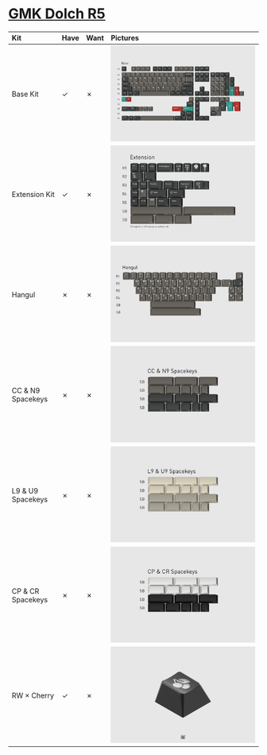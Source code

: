 # [GMK Dolch R5](https://geekhack.org/index.php?topic=107843.0)

| Kit                     | Have    | Want    | Pictures |
| :-----------------------| :------ | :------ | :------- |
| Base Kit                |    ✓    |    ✗    | ![](https://raw.githubusercontent.com/barnumbirr/keysets/master/doc/gmk_dolch_r5/gmk_dolch_r5_base_kit.jpg) |
| Extension Kit           |    ✓    |    ✗    | ![](https://raw.githubusercontent.com/barnumbirr/keysets/master/doc/gmk_dolch_r5/gmk_dolch_r5_extension_kit.jpg) |
| Hangul                  |    ✗    |    ✗    | ![](https://raw.githubusercontent.com/barnumbirr/keysets/master/doc/gmk_dolch_r5/gmk_dolch_r5_hangul.jpg) |
| CC & N9 Spacekeys       |    ✗    |    ✗    | ![](https://raw.githubusercontent.com/barnumbirr/keysets/master/doc/gmk_dolch_r5/gmk_dolch_r5_cc_n9_spacekeys.jpg) |
| L9 & U9 Spacekeys       |    ✗    |    ✗    | ![](https://raw.githubusercontent.com/barnumbirr/keysets/master/doc/gmk_dolch_r5/gmk_dolch_r5_l9_u9_spacekeys.jpg) |
| CP & CR Spacekeys       |    ✗    |    ✗    | ![](https://raw.githubusercontent.com/barnumbirr/keysets/master/doc/gmk_dolch_r5/gmk_dolch_r5_cp_cr_spacekeys.jpg) |
| RW × Cherry             |    ✓    |    ✗    | ![](https://raw.githubusercontent.com/barnumbirr/keysets/master/doc/gmk_dolch_r5/gmk_dolch_r5_rama_keycap.jpg) |

